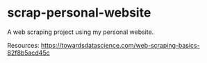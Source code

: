 # scrap-personal-website

A web scraping project using my personal website.

Resources: https://towardsdatascience.com/web-scraping-basics-82f8b5acd45c
